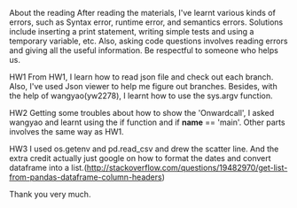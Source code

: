 About the reading
After reading the materials, I've learnt various kinds of errors, such as Syntax error, runtime error, and semantics errors. Solutions include inserting a print statement, writing simple tests and using a temporary variable, etc. Also, asking code questions involves reading errors and giving all the useful information. Be respectful to someone who helps us.
  
HW1
From HW1, I learn how to read json file and  check out each branch. Also, I've used Json viewer to help me figure out branches. Besides, with the help of wangyao(yw2278), I learnt how to use the sys.argv function.


HW2
Getting some troubles about how to show the 'Onwardcall', I asked wangyao and learnt using the if function and if __name__ == 'main'. Other parts involves the same way as HW1.


HW3
I used os.getenv and pd.read_csv and drew the scatter line. And the extra credit actually just google on how to format the dates and convert dataframe into a list.(http://stackoverflow.com/questions/19482970/get-list-from-pandas-dataframe-column-headers)

Thank you very much.




